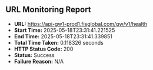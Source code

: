 ## URL Monitoring Report

- **URL:** https://api-gw1-prod1.fisglobal.com/gw/v1/health
- **Start Time:** 2025-05-18T23:31:41.221525
- **End Time:** 2025-05-18T23:31:41.339851
- **Total Time Taken:** 0.118326 seconds
- **HTTP Status Code:** 200
- **Status:** Success
- **Failure Reason:** N/A
